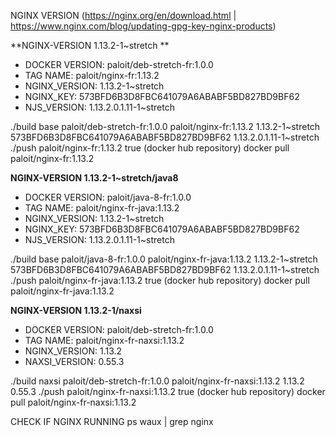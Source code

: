 NGINX VERSION
(https://nginx.org/en/download.html | https://www.nginx.com/blog/updating-gpg-key-nginx-products)

**NGINX-VERSION 1.13.2-1~stretch **

- DOCKER VERSION: paloit/deb-stretch-fr:1.0.0
- TAG NAME: paloit/nginx-fr:1.13.2
- NGINX_VERSION: 1.13.2-1~stretch 
- NGINX_KEY: 573BFD6B3D8FBC641079A6ABABF5BD827BD9BF62
- NJS_VERSION: 1.13.2.0.1.11-1~stretch

./build base paloit/deb-stretch-fr:1.0.0 paloit/nginx-fr:1.13.2 1.13.2-1~stretch 573BFD6B3D8FBC641079A6ABABF5BD827BD9BF62 1.13.2.0.1.11-1~stretch
./push paloit/nginx-fr:1.13.2 true (docker hub repository)
docker pull paloit/nginx-fr:1.13.2

**NGINX-VERSION 1.13.2-1~stretch/java8**

- DOCKER VERSION: paloit/java-8-fr:1.0.0
- TAG NAME: paloit/nginx-fr-java:1.13.2
- NGINX_VERSION: 1.13.2-1~stretch 
- NGINX_KEY: 573BFD6B3D8FBC641079A6ABABF5BD827BD9BF62
- NJS_VERSION: 1.13.2.0.1.11-1~stretch

./build base paloit/java-8-fr:1.0.0 paloit/nginx-fr-java:1.13.2 1.13.2-1~stretch 573BFD6B3D8FBC641079A6ABABF5BD827BD9BF62 1.13.2.0.1.11-1~stretch
./push paloit/nginx-fr-java:1.13.2 true (docker hub repository)
docker pull paloit/nginx-fr-java:1.13.2

**NGINX-VERSION 1.13.2-1/naxsi**

- DOCKER VERSION: paloit/deb-stretch-fr:1.0.0
- TAG NAME: paloit/nginx-fr-naxsi:1.13.2
- NGINX_VERSION: 1.13.2
- NAXSI_VERSION: 0.55.3

./build naxsi paloit/deb-stretch-fr:1.0.0 paloit/nginx-fr-naxsi:1.13.2 1.13.2 0.55.3
./push paloit/nginx-fr-naxsi:1.13.2 true (docker hub repository)
docker pull paloit/nginx-fr-naxsi:1.13.2

CHECK IF NGINX RUNNING
ps waux | grep nginx